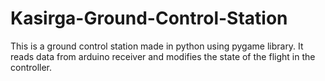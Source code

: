 # Kasirga-Ground-Control-Station
This is a ground control station made in python using pygame library. It reads data from arduino receiver and modifies the state of the flight in the controller.

